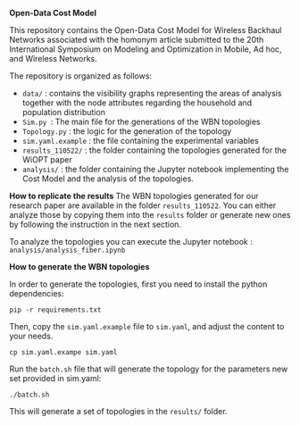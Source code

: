 **Open-Data Cost Model**

This repository contains the Open-Data Cost Model for Wireless Backhaul Networks associated with the homonym article submitted to the 20th International Symposium on Modeling and Optimization in Mobile, Ad hoc, and Wireless Networks.

The repository is organized as follows:

- `data/` : contains the visibility graphs representing the areas of analysis together with the node attributes regarding the household and population distribution
- `Sim.py `: The main file for the generations of the WBN topologies
- `Topology.py` : the logic for the generation of the topology
- `sim.yaml.example` : the file containing the experimental variables
- `results_110522/` : the folder containing the topologies generated for the WiOPT paper
- `analysis/` : the folder containing the Jupyter notebook implementing the Cost Model and the analysis of the topologies.

**How to replicate the results**
The WBN topologies generated for our research paper are available in the folder `results_110522`. You can either analyze those by copying them into the `results` folder or generate new ones by following the instruction in the next section.

To analyze the topologies you can execute the Jupyter notebook : `analysis/analysis_fiber.ipynb`

**How to generate the WBN topologies**

In order to generate the topologies, first you need to install the python dependencies:

```
pip -r requirements.txt
```

Then, copy the `sim.yaml.example` file to `sim.yaml`, and adjust the content to your needs.

```
cp sim.yaml.exampe sim.yaml
```

Run the `batch.sh` file that will generate the topology for the parameters new set provided in sim.yaml:

```
./batch.sh
```

This will generate a set of topologies in the `results/` folder.

